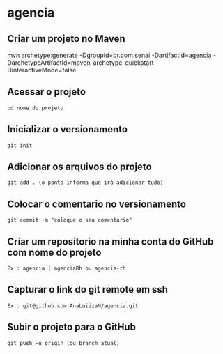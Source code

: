 # agencia

## Criar um projeto no Maven  
mvn archetype:generate -DgroupId=br.com.senai -DartifactId=agencia -DarchetypeArtifactId=maven-archetype-quickstart -DinteractiveMode=false

## Acessar o projeto 
    cd nome_do_projeto

## Inicializar o versionamento
    git init

## Adicionar os arquivos do projeto
    git add . (o ponto informa que irá adicionar tudo)

## Colocar o comentario no versionamento 
    git commit -m "coloque o seu comentario"

## Criar um repositorio na minha conta do GitHub com nome do projeto
    Ex.: agencia | agenciaRh ou agencia-rh

## Capturar o link do git remote em ssh
    Ex.: git@github.com:AnaLuiizaM/agencia.git

## Subir o projeto para o GitHub 
    git push ~u origin (ou branch atual)